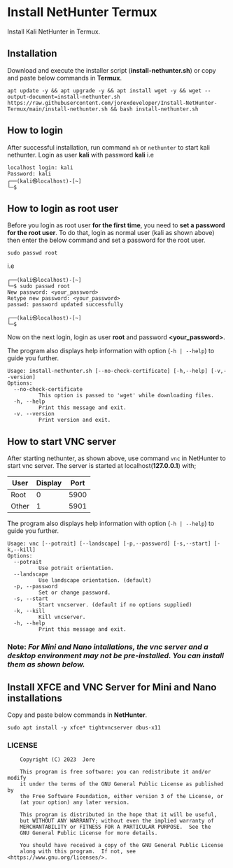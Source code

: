 # Install NetHunter Termux

Install Kali NetHunter in Termux.

## Installation

Download and execute the installer script (**install-nethunter.sh**) or copy and paste below commands in **Termux**.

```
apt update -y && apt upgrade -y && apt install wget -y && wget --output-document=install-nethunter.sh https://raw.githubusercontent.com/jorexdeveloper/Install-NetHunter-Termux/main/install-nethunter.sh && bash install-nethunter.sh
```

## How to login

After successful installation, run command `nh` or `nethunter` to start kali nethunter. Login as user **kali** with password **kali** i.e

```
localhost login: kali
Password: kali
┌──(kali㉿localhost)-[~]
└─$
```

## How to login as root user

Before you login as root user **for the first time**, you need to **set a password for the root user**. To do that, login as normal user (kali as shown above) then enter the below command and set a password for the root user.

```
sudo passwd root
```

i.e

```
┌──(kali㉿localhost)-[~]
└─$ sudo passwd root
New password: <your_password>
Retype new password: <your_password>
passwd: password updated successfully

┌──(kali㉿localhost)-[~]
└─$
```

Now on the next login, login as user **root** and password **<your_password>**.

The program also displays help information with option (`-h | --help`) to guide you further.

```
Usage: install-nethunter.sh [--no-check-certificate] [-h,--help] [-v,--version]
Options:
  --no-check-certificate
          This option is passed to 'wget' while downloading files.
  -h, --help
          Print this message and exit.
  -v. --version
          Print version and exit.
```

## How to start VNC server

After starting nethunter, as shown above, use command `vnc` in NetHunter to start vnc server. The server is started at localhost(**127.0.0.1**) with;

| User  | Display | Port |
|-------|---------|------|
| Root  | 0       | 5900 |
| Other | 1       | 5901 |

The program also displays help information with option (`-h | --help`) to guide you further.

```
Usage: vnc [--potrait] [--landscape] [-p,--password] [-s,--start] [-k,--kill]
Options:
  --potrait
          Use potrait orientation.
  --landscape
          Use landscape orientation. (default)
  -p, --password
          Set or change password.
  -s, --start
          Start vncserver. (default if no options supplied)
  -k, --kill
          Kill vncserver.
  -h, --help
          Print this message and exit.
```

### Note: *For *Mini* and *Nano* intallations, the vnc server and a desktop environment may not be pre-installed. You can install them as shown below.*

## Install XFCE and VNC Server for Mini and Nano installations

Copy and paste below commands in **NetHunter**.

```
sudo apt install -y xfce* tightvncserver dbus-x11
```

### LICENSE

```
    Copyright (C) 2023  Jore

    This program is free software: you can redistribute it and/or modify
    it under the terms of the GNU General Public License as published by
    the Free Software Foundation, either version 3 of the License, or
    (at your option) any later version.

    This program is distributed in the hope that it will be useful,
    but WITHOUT ANY WARRANTY; without even the implied warranty of
    MERCHANTABILITY or FITNESS FOR A PARTICULAR PURPOSE.  See the
    GNU General Public License for more details.

    You should have received a copy of the GNU General Public License
    along with this program.  If not, see <https://www.gnu.org/licenses/>.
```
